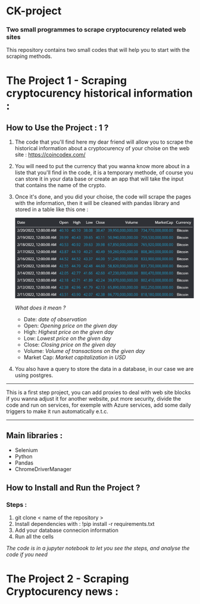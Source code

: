 # CK-project


### Two small programmes to scrape cryptocurency related web sites

This repository contains two small codes that will help you to start with the scraping methods.


# The Project 1 - Scraping cryptocurency historical information : 


## How to Use the Project : 1 ? 

1. The code that  you'll find here my dear friend will allow you to scrape the historical information about a cryptocurency of your choise on the web site : https://coincodex.com/
   
2. You will need to put the currency that you wanna know more about in a liste that you'll find in the code, it is a temporary methode, of course you can store it in your data base or create an app that will take the input that contains the name of the crypto.
   
3. Once it's done, and you did your choise, the code will scrape the pages with the information, then it will be cleaned with pandas library and stored in a  table like this one :

    <img src="exemple_result.png" alt="MarineGEO circle logo"/>

    *What does it mean ?*

    - Date: *date of observation*
    - Open: *Opening price on the given day*
    - High: *Highest price on the given day*
    - Low: *Lowest price on the given day*
    - Close: *Closing price on the given day*
    - Volume: *Volume of transactions on the given day*
    - Market Cap: *Market capitalization in USD*
 

4. You also have a query to store the data in a database, in our case we are using postgres.
---
This is a first step project, you can add proxies to deal with web site blocks if you wanna adjust it for another website, put more security, divide the code and run on services, for exemple with Azure services, add some daily triggers to make it run automatically e.t.c.


---

## Main libraries :

- Selenium
- Python 
- Pandas
- ChromeDriverManager

## How to Install and Run the Project ? 

### Steps :

1. git clone < name of the repository >
2. Install dependencies with : !pip install -r requirements.txt
3. Add your database connecion information
4. Run all the cells 


*The code is in a jupyter notebook to let you see the steps, and analyse the code if you need*




# The Project 2 - Scraping Cryptocurency news : 








